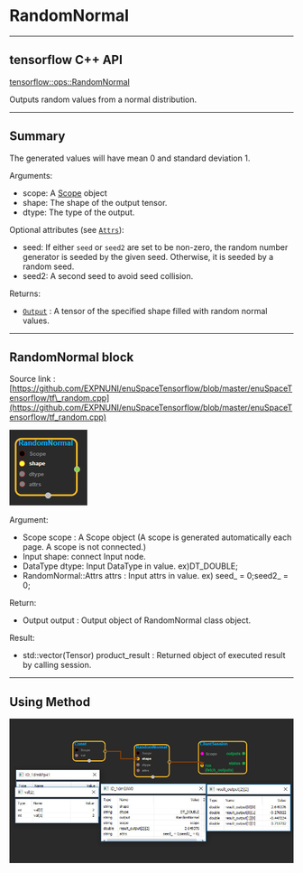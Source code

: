# RandomNormal

---

## tensorflow C++ API

[tensorflow::ops::RandomNormal](https://www.tensorflow.org/api_docs/cc/class/tensorflow/ops/random-normal)

Outputs random values from a normal distribution.

---

## Summary

The generated values will have mean 0 and standard deviation 1.

Arguments:

* scope: A [Scope](https://www.tensorflow.org/api_docs/cc/class/tensorflow/scope.html#classtensorflow_1_1_scope) object
* shape: The shape of the output tensor.
* dtype: The type of the output.

Optional attributes \(see [`Attrs`](https://www.tensorflow.org/api_docs/cc/struct/tensorflow/ops/random-normal/attrs.html#structtensorflow_1_1ops_1_1_random_normal_1_1_attrs)\):

* seed: If either `seed` or `seed2` are set to be non-zero, the random number generator is seeded by the given seed. Otherwise, it is seeded by a random seed.
* seed2: A second seed to avoid seed collision.

Returns:

* [`Output`](https://www.tensorflow.org/api_docs/cc/class/tensorflow/output.html#classtensorflow_1_1_output)
  : A tensor of the specified shape filled with random normal values.

---

## RandomNormal block

Source link : [https://github.com/EXPNUNI/enuSpaceTensorflow/blob/master/enuSpaceTensorflow/tf\_random.cpp](https://github.com/EXPNUNI/enuSpaceTensorflow/blob/master/enuSpaceTensorflow/tf_random.cpp)

![](/assets/random_op/RandomNormal1.jpg)

Argument:

* Scope scope : A Scope object \(A scope is generated automatically each page. A scope is not connected.\)
* Input shape: connect  Input node.
* DataType dtype: Input DataType in value. ex\)DT\_DOUBLE;
* RandomNormal::Attrs attrs : Input attrs in value. ex\) seed\_ = 0;seed2\_ = 0;

Return:

* Output output : Output object of RandomNormal class object.

Result:

* std::vector\(Tensor\) product\_result : Returned object of executed result by calling session.

---

## Using Method

![](/assets/random_op/RandomNormal2.jpg)

